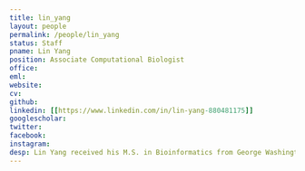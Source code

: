 ```yaml
---
title: lin_yang
layout: people
permalink: /people/lin_yang
status: Staff
pname: Lin Yang
position: Associate Computational Biologist
office:
eml:
website:
cv:
github:
linkedin: [[https://www.linkedin.com/in/lin-yang-880481175]]
googlescholar:
twitter:
facebook:
instagram:
desp: Lin Yang received his M.S. in Bioinformatics from George Washington University. His previous experience includes single-cell sequencing analysis and related bioinformatics methodology development. He is now collaborating on bioinformatics pipelines for the CIDC project.
---
```

